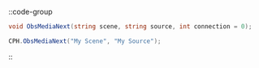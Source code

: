 ::code-group
  ```csharp [Method]
  void ObsMediaNext(string scene, string source, int connection = 0);
  ```
  ```csharp [Example]
  CPH.ObsMediaNext("My Scene", "My Source");
  ```
::
